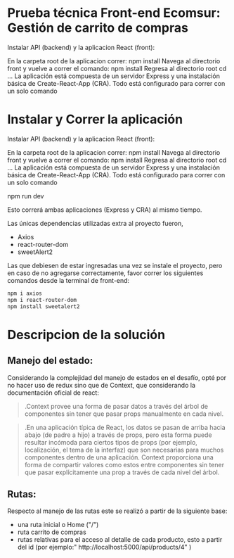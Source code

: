 
# Prueba técnica Front-end Ecomsur: Gestión de carrito de compras 


Instalar API (backend) y la aplicacion React (front):

En la carpeta root de la aplicacion correr: npm install
Navega al directorio front y vuelve a correr el comando: npm install
Regresa al directorio root cd ...
La aplicación está compuesta de un servidor Express y una instalación básica de Create-React-App (CRA). Todo está configurado para correr con un solo comando


# Instalar y Correr la aplicación 

Instalar API (backend) y la aplicacion React (front):

En la carpeta root de la aplicacion correr: npm install
Navega al directorio front y vuelve a correr el comando: npm install
Regresa al directorio root cd ...
La aplicación está compuesta de un servidor Express y una instalación básica de Create-React-App (CRA). Todo está configurado para correr con un solo comando

npm run dev

Esto correrá ambas aplicaciones (Express y CRA) al mismo tiempo.

Las únicas dependencias utilizadas extra al proyecto fueron,

- Axios 
- react-router-dom 
- sweetAlert2 


Las que debiesen de  estar ingresadas una vez se instale el proyecto, pero en caso de no agregarse correctamente, favor correr los siguientes comandos desde la terminal de front-end:
```bash
npm i axios
npm i react-router-dom
npm install sweetalert2
```

# Descripcion de la solución

## Manejo del estado: 

Considerando la complejidad del manejo de estados en el desafío, opté por no hacer uso de redux sino que de Context, que considerando la documentación oficial de react: 
 

>.Context provee una forma de pasar datos a través del árbol de componentes sin tener que pasar props manualmente en cada nivel.

>.En una aplicación típica de React, los datos se pasan de arriba hacia abajo (de padre a hijo) a través de props, pero esta forma puede resultar incómoda para ciertos tipos de props (por ejemplo, localización, el tema de la interfaz) que son necesarias para muchos componentes dentro de una aplicación. Context proporciona una forma de compartir valores como estos entre componentes sin tener que pasar explícitamente una prop a través de cada nivel del árbol.

## Rutas: 

Respecto al manejo de las rutas este se realizó a partir de la siguiente base: 

- una ruta inicial o Home ("/")
- ruta carrito de compras 
- rutas relativas para el acceso al detalle de cada producto, esto a partir del id (por ejemplo:" http://localhost:5000/api/products/4" ) 

